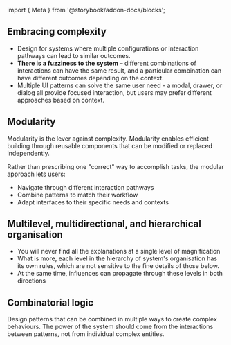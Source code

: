 import { Meta } from '@storybook/addon-docs/blocks';

<Meta title="Foundations/Principles" />

## Embracing complexity

- Design for systems where multiple configurations or interaction pathways can lead to similar outcomes.
- **There is a fuzziness to the system** – different combinations of interactions can have the same result, and a particular combination can have different outcomes depending on the context.
- Multiple UI patterns can solve the same user need - a modal, drawer, or dialog all provide
focused interaction, but users may prefer different approaches based on context.

## Modularity

Modularity is the lever against complexity. Modularity enables efficient building through reusable components that can be modified or replaced independently.

Rather than prescribing one "correct" way to accomplish tasks, the modular approach lets users:
- Navigate through different interaction pathways
- Combine patterns to match their workflow
- Adapt interfaces to their specific needs and contexts

## Multilevel, multidirectional, and hierarchical organisation

- You will never find all the explanations at a single level of magnification
- What is more, each level in the hierarchy of system's organisation has its own rules, which are not sensitive to the fine details of those below.
- At the same time, influences can propagate through these levels in both directions

## Combinatorial logic

Design patterns that can be combined in multiple ways to create complex behaviours. The power of the system should come from the interactions between patterns, not from individual complex entities.


